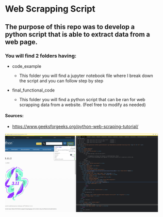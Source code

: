 # Web Scrapping Script
## The purpose of this repo was to develop a python script that is able to extract data from a web page.

### You will find 2 folders having: 
- code_example 
  - This folder you will find a jupyter notebook file where I break down the script and you can follow step by step

- final_functional_code
  - This folder you will find a python script that can be ran for web scrapping data from a website. (Feel free to modify as needed)  


#### Sources: 
- https://www.geeksforgeeks.org/python-web-scraping-tutorial/

![random](images/readme_img.png)
